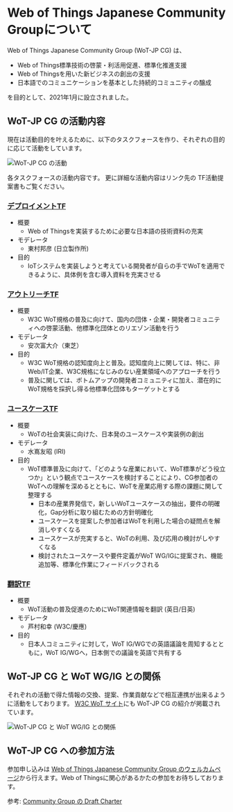 # Web of Things Japanese Community Groupについて
Web of Things Japanese Community Group (WoT-JP CG) は、

* Web of Things標準技術の啓蒙・利活用促進、標準化推進支援
* Web of Thingsを用いた新ビジネスの創出の支援
* 日本語でのコミュニケーションを基本とした持続的コミュニティの醸成

を目的として、2021年1月に設立されました。

## WoT-JP CG の活動内容
現在は活動目的を叶えるために、以下のタスクフォースを作り、それぞれの目的に応じて活動をしています。

![WoT-JP CG の活動](https://user-images.githubusercontent.com/80234020/156139159-854f5d05-a450-417d-a7ea-30c8b657bfc1.png)

各タスクフォースの活動内容です。
更に詳細な活動内容はリンク先の TF活動提案書もご覧ください。

### [デプロイメントTF](https://github.com/w3c/wot-jp-cg/tree/main/TF/Deployment)
* 概要
	* Web of Thingsを実装するために必要な日本語の技術資料の充実
* モデレータ
	* 東村邦彦 (日立製作所)
* 目的
	* IoTシステムを実装しようと考えている開発者が自らの手でWoTを適用できるように、具体例を含む導入資料を充実させる

### [アウトリーチTF](https://github.com/w3c/wot-jp-cg/tree/main/TF/Outreach)
* 概要
	* W3C WoT規格の普及に向けて、国内の団体・企業・開発者コミュニティへの啓蒙活動、他標準化団体とのリエゾン活動を行う
* モデレータ
	* 安次富大介（東芝）
* 目的
	* W3C WoT規格の認知度向上と普及。認知度向上に関しては、特に、非Web/IT企業、W3C規格になじみのない産業領域へのアプローチを行う
	* 普及に関しては、ボトムアップの開発者コミュニティに加え、潜在的にWoT規格を採択し得る他標準化団体もターゲットとする
### [ユースケースTF](https://github.com/w3c/wot-jp-cg/tree/main/TF/Usecases)
* 概要
	* WoTの社会実装に向けた、日本発のユースケースや実装例の創出
* モデレータ
	* 水嶌友昭 (IRI)
* 目的
    * WoT標準普及に向けて、「どのような産業において、WoT標準がどう役立つか」という観点でユースケースを検討することにより、CG参加者のWoTへの理解を深めるとともに、WoTを産業応用する際の課題に関して整理する
        * 日本の産業界発信で，新しいWoTユースケースの抽出，要件の明確化，Gap分析に取り組むための方針明確化
        * ユースケースを提案した参加者はWoTを利用した場合の疑問点を解消しやすくなる
        * ユースケースが充実すると、WoTの利用、及び応用の検討がしやすくなる
        * 検討されたユースケースや要件定義がWoT WG/IGに提案され、機能追加等、標準化作業にフィードバックされる

### [翻訳TF](https://github.com/w3c/wot-jp-cg/tree/main/TF/Translation)
* 概要
	* WoT活動の普及促進のためにWoT関連情報を翻訳 (英日/日英)
* モデレータ
	* 芦村和幸 (W3C/慶應)
* 目的
	* 日本人コミュニティに対して，WoT IG/WGでの英語議論を周知するとともに，WoT IG/WGへ，日本側での議論を英語で共有する

## WoT-JP CG と WoT WG/IG との関係

それぞれの活動で得た情報の交換、提案、作業貢献などで相互連携が出来るように活動をしております。
[W3C WoT サイト](https://www.w3.org/WoT/cg/)にも WoT-JP CG の紹介が掲載されています。

![WoT-JP CG と WoT WG/IG との関係](https://user-images.githubusercontent.com/80234020/156139326-d73c6ad1-f9d3-4134-abb2-c6b36305b747.png)

## WoT-JP CG への参加方法

参加申し込みは [Web of Things Japanese Community Group のウェルカムページ](https://www.w3.org/community/wot-jp/)から行えます。Web of Thingsに関心があるかたの参加をお待ちしております。

参考: [Community Group の Draft Charter](https://wot-jp-cg.netlify.app/CGCharter.html)
